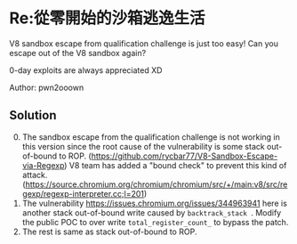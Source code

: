 # Re:從零開始的沙箱逃逸生活

V8 sandbox escape from qualification challenge is just too easy! Can you escape out of the V8 sandbox again?

0-day exploits are always appreciated XD

Author: pwn2ooown

## Solution


0. The sandbox escape from the qualification challenge is not working in this version since the root cause of the vulnerability is some stack out-of-bound to ROP. (<https://github.com/rycbar77/V8-Sandbox-Escape-via-Regexp>) V8 team has added a "bound check" to prevent this kind of attack. (<https://source.chromium.org/chromium/chromium/src/+/main:v8/src/regexp/regexp-interpreter.cc;l=201>)
1. The vulnerability <https://issues.chromium.org/issues/344963941> here is another stack out-of-bound write caused by `backtrack_stack `. Modify the public POC to over write `total_register_count_` to bypass the patch.
2. The rest is same as stack out-of-bound to ROP.
